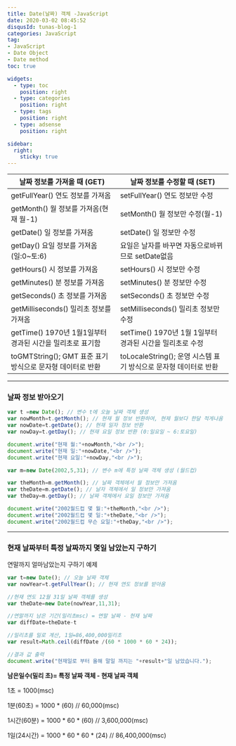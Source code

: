 ```yaml
---
title: Date(날짜) 객체 -JavaScript
date: 2020-03-02 08:45:52
disqusId: tunas-blog-1
categories: JavaScript
tag: 
- JavaScript
- Date Object
- Date method
toc: true

widgets:
  - type: toc
    position: right
  - type: categories
    position: right
  - type: tags
    position: right
  - type: adsense
    position: right

sidebar:
  right:
    sticky: true
---
```



| 날짜 정보를 가져올 때 (GET)                                | 날짜 정보를 수정할 때 (SET)                                      |
|------------------------------------------------------------|------------------------------------------------------------------|
| getFullYear() 연도 정보를 가져옴                           | setFullYear() 연도 정보만 수정                                   |
| getMonth() 월 정보를 가져옴(현재 월-1)                     | setMonth() 월 정보만 수정(월-1)                                  |
| getDate() 일 정보를 가져옴                                 | setDate() 일 정보만 수정                                         |
| getDay() 요일 정보를 가져옴(일:0~토:6)                     | 요일은 날자를 바꾸면 자동으로바뀌므로 setDate없음                |
| getHours() 시 정보를 가져옴                                | setHours() 시 정보만 수정                                        |
| getMinutes() 분 정보를 가져옴                              | setMinutes() 분 정보만 수정                                      |
| getSeconds() 초 정보를 가져옴                              | setSeconds() 초 정보만 수정                                      |
| getMilliseconds() 밀리초 정보를 가져옴                     | setMilliseconds() 밀리초 정보만 수정                             |
| getTime() 1970년 1월1일부터 경과된 시간을 밀리초로 표기함  | setTime() 1970년 1월 1일부터 경과된 시간을 밀리초로 수정         |
| toGMTString(); GMT 표준 표기 방식으로 문자형 데이터로 반환 | toLocaleString(); 운영 시스템 표기 방식으로 문자형 데이터로 반환 |

<!-- more -->


* * *

### 날짜 정보 받아오기


```js
var t =new Date(); // 변수 t에 오늘 날짜 객체 생성  
var nowMonth=t.getMonth(); // 현재 월 정보 반환하여, 현제 월보다 한달 적게나옴  
var nowDate=t.getDate(); // 현재 일자 정보 반환  
var nowDay=t.getDay(); // 현재 요일 정보 반환 (0:일요일 ~ 6:토요일)  

document.write("현재 월:"+nowMonth,"<br />");  
document.write("현재 일:"+nowDate,"<br />");  
document.write("현재 요일:"+nowDay,"<br />");  

var m=new Date(2002,5,31); // 변수 m에 특정 날짜 객체 생성 (월드컵)  

var theMonth=m.getMonth(); // 날짜 객체에서 월 정보만 가져옴  
var theDate=m.getDate(); // 날자 객체에서 일 정보만 가져옴  
var theDay=m.getDay(); // 날짜 객체에서 요일 정보만 가져옴  

document.write("2002월드컵 몇 월:"+theMonth,"<br />");  
document.write("2002월드컵 몇 일:"+theDate,"<br />");  
document.write("2002월드컵 무슨 요일:"+theDay,"<br />");  
```

* * *

### 현재 날짜부터 특정 날짜까지 몇일 남았는지 구하기


연말까지 얼마남았는지 구하기 예제

```js
var t=new Date(); // 오늘 날짜 객체  
var nowYear=t.getFullYear(); // 현재 연도 정보를 받아옴  

//현재 연도 12월 31일 날짜 객체를 생성  
var theDate=new Date(nowYear,11,31);  

//연말까지 남은 기간(밀리초msc) = 연말 날짜 - 현재 날짜  
var diffDate=theDate-t  

//밀리초를 일로 계산, 1일=86,400,000밀리초  
var result=Math.ceil(diffDate /(60 * 1000 * 60 * 24));  

//결과 값 출력  
document.write("현재일로 부터 올해 말일 까지는 "+result+"일 남았습니다.");  
```

**남은일수(밀리 초)= 특정 날짜 객체 - 현재 날짜 객체**

 1초 = 1000(msc)

 1분(60초) = 1000 * (60)  // 60,000(msc)

 1시간(60분) = 1000 * 60 * (60) // 3,600,000(msc)

 1일(24시간) = 1000 * 60 * 60 * (24) // 86,400,000(msc)
